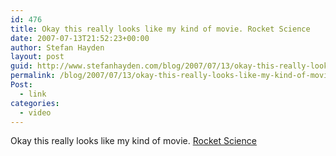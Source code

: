 ```yaml
---
id: 476
title: Okay this really looks like my kind of movie. Rocket Science
date: 2007-07-13T21:52:23+00:00
author: Stefan Hayden
layout: post
guid: http://www.stefanhayden.com/blog/2007/07/13/okay-this-really-looks-like-my-kind-of-movie-rocket-science/
permalink: /blog/2007/07/13/okay-this-really-looks-like-my-kind-of-movie-rocket-science/
Post:
  - link
categories:
  - video
---
```

Okay this really looks like my kind of movie. <a href="http://www.apple.com/trailers/picturehouse/rocketscience/trailer1/">Rocket Science</a>